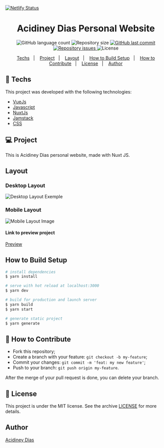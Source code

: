 [![Netlify Status](https://api.netlify.com/api/v1/badges/f010a3d3-66ab-44ef-a0e3-e22f7bfa10bb/deploy-status)](https://app.netlify.com/sites/acidineydias/deploys)

<h1 align="center">
    Acidiney Dias Personal Website
</h1>
<p align="center">
  <img alt="GitHub language count" src="https://img.shields.io/github/languages/count/acidiney/acidiney.github.io">

  <img alt="Repository size" src="https://img.shields.io/github/repo-size/acidiney/acidiney.github.io">
  
  <a href="https://github.com/acidiney/acidiney.github.io/commits/master">
    <img alt="GitHub last commit" src="https://img.shields.io/github/last-commit/acidiney/acidiney.github.io">
  </a>

  <a href="https://github.com/acidiney/acidiney.github.io/issues">
    <img alt="Repository issues" src="https://img.shields.io/github/issues/acidiney/acidiney.github.io">
  </a>

  <img alt="License" src="https://img.shields.io/badge/license-MIT-brightgreen">
</p>

<p align="center">
  <a href="#rocket-techs">Techs</a>&nbsp;&nbsp;&nbsp;|&nbsp;&nbsp;&nbsp;
  <a href="#-project">Project</a>&nbsp;&nbsp;&nbsp;|&nbsp;&nbsp;&nbsp;
  <a href="#-game">Layout</a>&nbsp;&nbsp;&nbsp;|&nbsp;&nbsp;&nbsp;
  <a href="#-how-to-build-setup">How to Build Setup</a>&nbsp;&nbsp;&nbsp;|&nbsp;&nbsp;&nbsp;
  <a href="#-how-to-contribute">How to Contribute</a>&nbsp;&nbsp;&nbsp;|&nbsp;&nbsp;&nbsp;
  <a href="#memo-license">License</a>&nbsp;&nbsp;&nbsp;|&nbsp;&nbsp;&nbsp;
  <a href="#-author">Author</a>
</p>

## :rocket: Techs

This project was developed with the following technologies:

- [VueJs](https://vuejs.org/)
- [Javascript](https://www.w3schools.com/js/)
- [NuxtJs](https://nuxtjs.org/)
- [Jamstack](https://jamstack.org/)
- [CSS](https://www.w3schools.com/css/)

## 💻 Project

This is Acidiney Dias personal website, made with Nuxt JS.

## Layout

###  Desktop Layout

![Desktop Layout Exemple](layouts/web.png)

###  Mobile Layout

![Mobile Layout Image](layouts/mobile.png)

#### Link to preview project

[Preview](https://www.acidineydias.me/)


## How to  Build Setup

```bash
# install dependencies
$ yarn install

# serve with hot reload at localhost:3000
$ yarn dev

# build for production and launch server
$ yarn build
$ yarn start

# generate static project
$ yarn generate
```

## 🤔 How to Contribute

- Fork this repository;
- Create a branch with your feature: `git checkout -b my-feature`;
- Commit your changes: `git commit -m 'feat: my new feature'`;
- Push to your branch: `git push origin my-feature`.

After the merge of your pull request is done, you can delete your branch.

## :memo: License

This project is under the MIT license. See the archive [LICENSE](LICENSE.md) for more details.

## Author

[Acidiney Dias](https://github.com/acidiney/)
